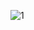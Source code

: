 ![1](https://user-images.githubusercontent.com/101487905/218238465-d6372f63-6724-438d-8e2d-c73a6a201d93.png)
